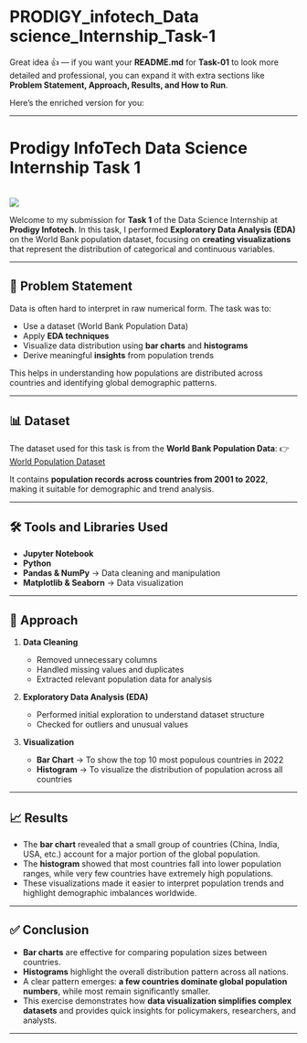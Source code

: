 # PRODIGY_infotech_Data science_Internship_Task-1

Great idea 👍 — if you want your **README.md** for **Task-01** to look more detailed and professional, you can expand it with extra sections like **Problem Statement, Approach, Results, and How to Run**.

Here’s the enriched version for you:

---

# Prodigy InfoTech Data Science Internship Task 1

<br>  
<img src="https://github.com/your-username/PRODIGY_DS_01/blob/main/ds1.png">  

Welcome to my submission for **Task 1** of the Data Science Internship at **Prodigy Infotech**.
In this task, I performed **Exploratory Data Analysis (EDA)** on the World Bank population dataset, focusing on **creating visualizations** that represent the distribution of categorical and continuous variables.

---

## 📌 Problem Statement

Data is often hard to interpret in raw numerical form. The task was to:

* Use a dataset (World Bank Population Data)
* Apply **EDA techniques**
* Visualize data distribution using **bar charts** and **histograms**
* Derive meaningful **insights** from population trends

This helps in understanding how populations are distributed across countries and identifying global demographic patterns.

---

## 📊 Dataset

The dataset used for this task is from the **World Bank Population Data**:
👉 [World Population Dataset](https://data.worldbank.org/indicator/SP.POP.TOTL)

It contains **population records across countries from 2001 to 2022**, making it suitable for demographic and trend analysis.

---

## 🛠 Tools and Libraries Used

* **Jupyter Notebook**
* **Python**
* **Pandas & NumPy** → Data cleaning and manipulation
* **Matplotlib & Seaborn** → Data visualization

---

## 🔎 Approach

1. **Data Cleaning**

   * Removed unnecessary columns
   * Handled missing values and duplicates
   * Extracted relevant population data for analysis

2. **Exploratory Data Analysis (EDA)**

   * Performed initial exploration to understand dataset structure
   * Checked for outliers and unusual values

3. **Visualization**

   * **Bar Chart** → To show the top 10 most populous countries in 2022
   * **Histogram** → To visualize the distribution of population across all countries

---

## 📈 Results

* The **bar chart** revealed that a small group of countries (China, India, USA, etc.) account for a major portion of the global population.
* The **histogram** showed that most countries fall into lower population ranges, while very few countries have extremely high populations.
* These visualizations made it easier to interpret population trends and highlight demographic imbalances worldwide.

---

## ✅ Conclusion

* **Bar charts** are effective for comparing population sizes between countries.
* **Histograms** highlight the overall distribution pattern across all nations.
* A clear pattern emerges: **a few countries dominate global population numbers**, while most remain significantly smaller.
* This exercise demonstrates how **data visualization simplifies complex datasets** and provides quick insights for policymakers, researchers, and analysts.

---




